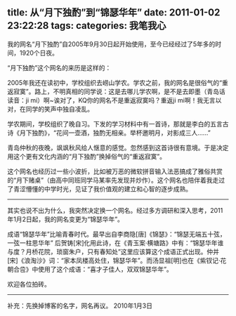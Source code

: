 title: 从“月下独酌”到“锦瑟华年”
date: 2011-01-02 23:22:28
tags:
categories: 我笔我心
---

我的网名“月下独酌”自2005年9月30日起开始使用，至今已经经过了5年多的时间，1920个日夜。

“月下独酌”这个网名的来历是这样的：

2005年我还在读初中，学校组织去崂山学农。学农之前，我的网名是很俗气的“重返寂寞”。路上，不明真相的同学说：这是去哪儿学农啊，是不是去即墨（青岛话读音：ji mi）啊~诶对了，KQ你的网名不是重返寂寞吗？重返ji mi啊！我无言以对，在同学的笑声中独自凌乱。

<!--more-->

学农期间，学校组织了晚自习。下发的学习材料中有一首诗，那就是李白的五言古诗《月下独酌》，“花间一壶酒，独酌无相亲。举杯邀明月，对影成三人……”

青岛仲秋的夜晚，飒飒秋风给人惬意的感觉。忽然感到这首诗很有意境。于是决定用这个更有文化内涵的“月下独酌”换掉俗气的“重返寂寞”。

这个网名也经历过一些小波折，比如被万恶的微软拼音输入法恶搞成了雅俗共赏的“月下赌桌”（由高中同班同学马某率先发现并炒作）。这个网名也陪伴着我走过了青涩懵懂的中学时光，见证了我价值观的建立和心智的逐步成熟。

-----

其实也说不出为什么，我突然决定换一个网名。经过多方调研和深入思考，2011年1月2日起，我的网名变更为“锦瑟华年”。

成语“锦瑟华年”比喻青春时代。最早出自李商隐[唐]《锦瑟》：“锦瑟无端五十弦，一弦一柱思华年” 后贺铸[宋]化用此诗，在《青玉案·横塘路》中有：“锦瑟华年谁与度？月桥花院，琐窗朱户，只有春知处”这里应该算这个成语正式出现。仲并[宋]《浪淘沙》词：“家本凤楼高处住，锦瑟华年”。而汤显祖[明]也在《紫钗记·花朝合卺》中使用了这个成语：“喜才子佳人，双双锦瑟华年”。

欢迎各位拍砖。

-----

补充：先换掉博客的名字，网名再议。     2010年1月3日